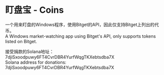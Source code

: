 # 盯盘宝 - Coins
一个用来盯盘的Windows程序，使用Bitget的API，因此仅支持Bitget上列出的代币。
<br>
A Windows market-watching app using Bitget's API, only supports tokens listed on Bitget.

接受捐款的Solana地址：7djiSxoodpuwy6FT4CvrDBR4YurfWqgTKXebtsdba7X
<br>
Solana address for donations: 7djiSxoodpuwy6FT4CvrDBR4YurfWqgTKXebtsdba7X
